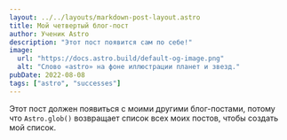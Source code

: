 ```yaml
---
layout: ../../layouts/markdown-post-layout.astro
title: Мой четвертый блог-пост
author: Ученик Astro
description: "Этот пост появится сам по себе!"
image:
  url: "https://docs.astro.build/default-og-image.png"
  alt: "Слово «astro» на фоне иллюстрации планет и звезд."
pubDate: 2022-08-08
tags: ["astro", "successes"]
---
```

Этот пост должен появиться с моими другими блог-постами, потому что `Astro.glob()` возвращает список всех моих постов, чтобы создать мой список.
